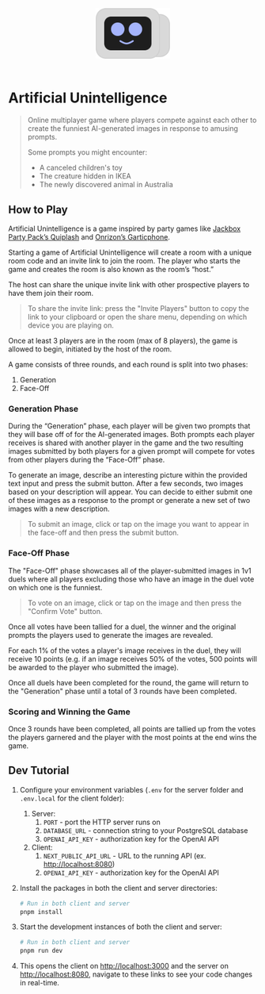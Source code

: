 <div align="center" style="padding-bottom:20px">
  <a href="https://artificial-unintelligence.vercel.app/">
    <img src="./apps/client/src/images/friend.svg" width="150" height="auto" alt="Friend from Artificial Unintelligence"/>
  </a>
</div>

<!-- ![Friend from Artificial Unintelligence!](./client/src/images/friend.svg "Friend from Artificial Unintelligence") -->

# Artificial Unintelligence

> Online multiplayer game where players compete against each other to create the funniest AI-generated images in response to amusing prompts.
>
> Some prompts you might encounter:
>
> - A canceled children's toy
> - The creature hidden in IKEA
> - The newly discovered animal in Australia

## How to Play

Artificial Unintelligence is a game inspired by party games like [Jackbox Party Pack’s Quiplash](https://www.jackboxgames.com/quiplash/) and [Onrizon’s Garticphone](https://garticphone.com/).

Starting a game of Artificial Unintelligence will create a room with a unique room code and an invite link to join the room. The player who starts the game and creates the room is also known as the room’s “host.”

The host can share the unique invite link with other prospective players to have them join their room.

> To share the invite link: press the "Invite Players" button to copy the link to your clipboard or open the share menu, depending on which device you are playing on.

Once at least 3 players are in the room (max of 8 players), the game is allowed to begin, initiated by the host of the room.

A game consists of three rounds, and each round is split into two phases:

1. Generation
2. Face-Off

### Generation Phase

During the “Generation” phase, each player will be given two prompts that they will base off of for the AI-generated images. Both prompts each player receives is shared with another player in the game and the two resulting images submitted by both players for a given prompt will compete for votes from other players during the “Face-Off” phase.

To generate an image, describe an interesting picture within the provided text input and press the submit button. After a few seconds, two images based on your description will appear. You can decide to either submit one of these images as a response to the prompt or generate a new set of two images with a new description.

> To submit an image, click or tap on the image you want to appear in the face-off and then press the submit button.

### Face-Off Phase

The "Face-Off" phase showcases all of the player-submitted images in 1v1 duels where all players excluding those who have an image in the duel vote on which one is the funniest.

> To vote on an image, click or tap on the image and then press the "Confirm Vote" button.

Once all votes have been tallied for a duel, the winner and the original prompts the players used to generate the images are revealed.

For each 1% of the votes a player's image receives in the duel, they will receive 10 points (e.g. if an image receives 50% of the votes, 500 points will be awarded to the player who submitted the image).

Once all duels have been completed for the round, the game will return to the "Generation" phase until a total of 3 rounds have been completed.

### Scoring and Winning the Game

Once 3 rounds have been completed, all points are tallied up from the votes the players garnered and the player with the most points at the end wins the game.

## Dev Tutorial

1. Configure your environment variables (`.env` for the server folder and `.env.local` for the client folder):

   1. Server:
      1. `PORT` - port the HTTP server runs on
      2. `DATABASE_URL` - connection string to your PostgreSQL database
      3. `OPENAI_API_KEY` - authorization key for the OpenAI API
   1. Client:
      1. `NEXT_PUBLIC_API_URL` - URL to the running API (ex. <http://localhost:8080>)
      2. `OPENAI_API_KEY` - authorization key for the OpenAI API

2. Install the packages in both the client and server directories:

   ```bash
   # Run in both client and server
   pnpm install
   ```

3. Start the development instances of both the client and server:

   ```bash
   # Run in both client and server
   pnpm run dev
   ```

4. This opens the client on <http://localhost:3000> and the server on <http://localhost:8080>, navigate to these links to see your code changes in real-time.
